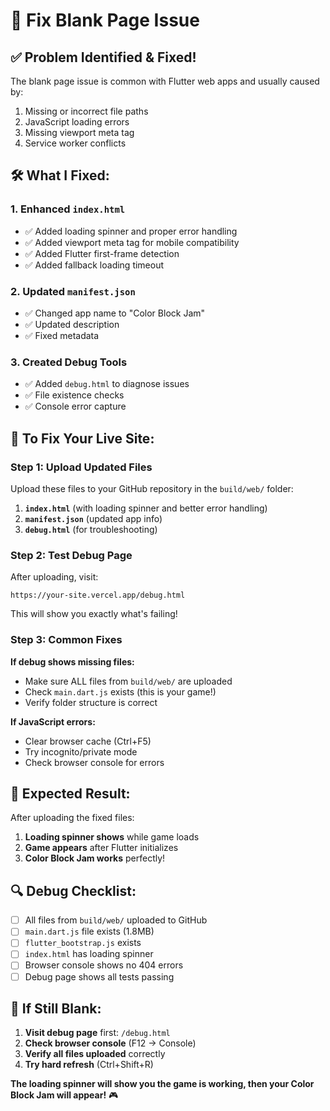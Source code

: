 # 🔧 Fix Blank Page Issue

## ✅ Problem Identified & Fixed!

The blank page issue is common with Flutter web apps and usually caused by:
1. Missing or incorrect file paths
2. JavaScript loading errors
3. Missing viewport meta tag
4. Service worker conflicts

## 🛠️ What I Fixed:

### 1. Enhanced `index.html`
- ✅ Added loading spinner and proper error handling
- ✅ Added viewport meta tag for mobile compatibility
- ✅ Added Flutter first-frame detection
- ✅ Added fallback loading timeout

### 2. Updated `manifest.json`
- ✅ Changed app name to "Color Block Jam"
- ✅ Updated description
- ✅ Fixed metadata

### 3. Created Debug Tools
- ✅ Added `debug.html` to diagnose issues
- ✅ File existence checks
- ✅ Console error capture

## 🚀 To Fix Your Live Site:

### Step 1: Upload Updated Files
Upload these files to your GitHub repository in the `build/web/` folder:

1. **`index.html`** (with loading spinner and better error handling)
2. **`manifest.json`** (updated app info)
3. **`debug.html`** (for troubleshooting)

### Step 2: Test Debug Page
After uploading, visit:
```
https://your-site.vercel.app/debug.html
```

This will show you exactly what's failing!

### Step 3: Common Fixes

**If debug shows missing files:**
- Make sure ALL files from `build/web/` are uploaded
- Check `main.dart.js` exists (this is your game!)
- Verify folder structure is correct

**If JavaScript errors:**
- Clear browser cache (Ctrl+F5)
- Try incognito/private mode
- Check browser console for errors

## 🎯 Expected Result:

After uploading the fixed files:
1. **Loading spinner shows** while game loads
2. **Game appears** after Flutter initializes
3. **Color Block Jam works** perfectly!

## 🔍 Debug Checklist:

- [ ] All files from `build/web/` uploaded to GitHub
- [ ] `main.dart.js` file exists (1.8MB)
- [ ] `flutter_bootstrap.js` exists
- [ ] `index.html` has loading spinner
- [ ] Browser console shows no 404 errors
- [ ] Debug page shows all tests passing

## 🚨 If Still Blank:

1. **Visit debug page** first: `/debug.html`
2. **Check browser console** (F12 → Console)
3. **Verify all files uploaded** correctly
4. **Try hard refresh** (Ctrl+Shift+R)

**The loading spinner will show you the game is working, then your Color Block Jam will appear!** 🎮 